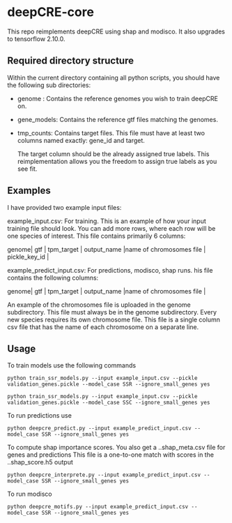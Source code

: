 # deepCRE-core

This repo reimplements deepCRE using shap and modisco. It also upgrades to
tensorflow 2.10.0.

## Required directory structure

Within the current directory containing all python scripts, you should have
the following sub directories:

- genome : Contains the reference genomes you wish to train deepCRE on.
- gene_models: Contains the reference gtf files matching the genomes.
- tmp_counts: Contains target files. This file must have at least two columns named exactly: gene_id and target.

  The target column should be the already assigned true labels. This reimplementation allows
  you the freedom to assign true labels as you see fit.

## Examples

I have provided two example input files:

example_input.csv: For training. This is an example of how your input training file
should look. You can add more rows, where each row will be one species of interest.
This file contains primarily 6 columns:

genome| gtf | tpm_target | output_name |name of chromosomes file | pickle_key_id |

example_predict_input.csv: For predictions, modisco, shap runs. his file contains
the following columns:

genome| gtf | tpm_target | output_name |name of chromosomes file |

An example of the chromosomes file is uploaded in the genome subdirectory. This file must
always be in the genome subdirectory. Every new species requires its own chromosome file.
This file is a single column csv file that has the name of each chromosome on a separate
line.

## Usage

To train models use the following commands

```shell
python train_ssr_models.py --input example_input.csv --pickle validation_genes.pickle --model_case SSR --ignore_small_genes yes
```

```shell
python train_ssr_models.py --input example_input.csv --pickle validation_genes.pickle --model_case SSC --ignore_small_genes yes
```

To run predictions use

```shell
python deepcre_predict.py --input example_predict_input.csv --model_case SSR --ignore_small_genes yes
```

To compute shap importance scores. You also get a ..shap_meta.csv file for genes and predictions
This file is a one-to-one match with scores in the ..shap_score.h5 output

```shell
python deepcre_interprete.py --input example_predict_input.csv --model_case SSR --ignore_small_genes yes
```

To run modisco

```shell
python deepcre_motifs.py --input example_predict_input.csv --model_case SSR --ignore_small_genes yes
```
